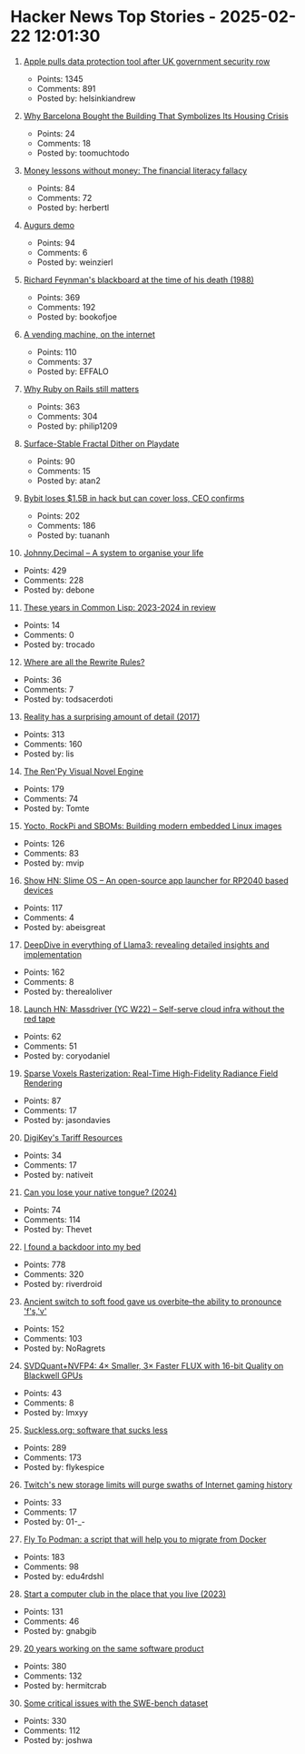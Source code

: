 # Hacker News Top Stories - 2025-02-22 12:01:30

1. [Apple pulls data protection tool after UK government security row](https://www.bbc.com/news/articles/cgj54eq4vejo)
   - Points: 1345
   - Comments: 891
   - Posted by: helsinkiandrew

2. [Why Barcelona Bought the Building That Symbolizes Its Housing Crisis](https://www.bloomberg.com/news/articles/2025-02-17/barcelona-buys-apartment-building-at-center-of-eviction-protests)
   - Points: 24
   - Comments: 18
   - Posted by: toomuchtodo

3. [Money lessons without money: The financial literacy fallacy](https://anandsanwal.me/financial-literacy-fallacy/)
   - Points: 84
   - Comments: 72
   - Posted by: herbertl

4. [Augurs demo](https://demo.augu.rs/)
   - Points: 94
   - Comments: 6
   - Posted by: weinzierl

5. [Richard Feynman's blackboard at the time of his death (1988)](https://digital.archives.caltech.edu/collections/Images/1.10-29/)
   - Points: 369
   - Comments: 192
   - Posted by: bookofjoe

6. [A vending machine, on the internet](https://threekindwords.com/blog/vending-machine-on-the-internet/)
   - Points: 110
   - Comments: 37
   - Posted by: EFFALO

7. [Why Ruby on Rails still matters](https://www.contraption.co/rails-versus-nextjs/)
   - Points: 363
   - Comments: 304
   - Posted by: philip1209

8. [Surface-Stable Fractal Dither on Playdate](https://aras-p.info/blog/2025/02/09/Surface-Stable-Fractal-Dither-on-Playdate/)
   - Points: 90
   - Comments: 15
   - Posted by: atan2

9. [Bybit loses $1.5B in hack but can cover loss, CEO confirms](https://www.tradingview.com/news/coindesk:cda1c390e094b:0-bybit-ceo-confirms-exchange-was-hacked-for-1-46b-says-his-firm-can-cover-the-loss/)
   - Points: 202
   - Comments: 186
   - Posted by: tuananh

10. [Johnny.Decimal – A system to organise your life](https://johnnydecimal.com)
   - Points: 429
   - Comments: 228
   - Posted by: debone

11. [These years in Common Lisp: 2023-2024 in review](https://lisp-journey.gitlab.io/blog/these-years-in-common-lisp-2023-2024-in-review/)
   - Points: 14
   - Comments: 0
   - Posted by: trocado

12. [Where are all the Rewrite Rules?](https://www.philipzucker.com/rewrite_rules/)
   - Points: 36
   - Comments: 7
   - Posted by: todsacerdoti

13. [Reality has a surprising amount of detail (2017)](http://johnsalvatier.org/blog/2017/reality-has-a-surprising-amount-of-detail)
   - Points: 313
   - Comments: 160
   - Posted by: lis

14. [The Ren'Py Visual Novel Engine](https://www.renpy.org/)
   - Points: 179
   - Comments: 74
   - Posted by: Tomte

15. [Yocto, RockPi and SBOMs: Building modern embedded Linux images](https://vpetersson.com/2025/02/21/yocto-rockpi-and-sboms.html)
   - Points: 126
   - Comments: 83
   - Posted by: mvip

16. [Show HN: Slime OS – An open-source app launcher for RP2040 based devices](https://github.com/abeisgoat/slime_os)
   - Points: 117
   - Comments: 4
   - Posted by: abeisgreat

17. [DeepDive in everything of Llama3: revealing detailed insights and implementation](https://github.com/therealoliver/Deepdive-llama3-from-scratch)
   - Points: 162
   - Comments: 8
   - Posted by: therealoliver

18. [Launch HN: Massdriver (YC W22) – Self-serve cloud infra without the red tape](undefined)
   - Points: 62
   - Comments: 51
   - Posted by: coryodaniel

19. [Sparse Voxels Rasterization: Real-Time High-Fidelity Radiance Field Rendering](https://svraster.github.io/)
   - Points: 87
   - Comments: 17
   - Posted by: jasondavies

20. [DigiKey's Tariff Resources](https://www.digikey.com/en/resources/tariff-resources)
   - Points: 34
   - Comments: 17
   - Posted by: nativeit

21. [Can you lose your native tongue? (2024)](https://www.nytimes.com/2024/05/14/magazine/native-language-loss.html)
   - Points: 74
   - Comments: 114
   - Posted by: Thevet

22. [I found a backdoor into my bed](https://trufflesecurity.com/blog/removing-jeff-bezos-from-my-bed)
   - Points: 778
   - Comments: 320
   - Posted by: riverdroid

23. [Ancient switch to soft food gave us overbite–the ability to pronounce 'f's,'v'](https://www.science.org/content/article/ancient-switch-soft-food-gave-us-overbite-and-ability-pronounce-f-s-and-v-s)
   - Points: 152
   - Comments: 103
   - Posted by: NoRagrets

24. [SVDQuant+NVFP4: 4× Smaller, 3× Faster FLUX with 16-bit Quality on Blackwell GPUs](https://hanlab.mit.edu/blog/svdquant-nvfp4)
   - Points: 43
   - Comments: 8
   - Posted by: lmxyy

25. [Suckless.org: software that sucks less](https://suckless.org/)
   - Points: 289
   - Comments: 173
   - Posted by: flykespice

26. [Twitch's new storage limits will purge swaths of Internet gaming history](https://arstechnica.com/gaming/2025/02/history-evaporating-before-our-eyes-gamers-lament-twitchs-new-video-storage-limits/)
   - Points: 33
   - Comments: 17
   - Posted by: 01-_-

27. [Fly To Podman: a script that will help you to migrate from Docker](https://github.com/Edu4rdSHL/fly-to-podman)
   - Points: 183
   - Comments: 98
   - Posted by: edu4rdshl

28. [Start a computer club in the place that you live (2023)](https://startacomputer.club/)
   - Points: 131
   - Comments: 46
   - Posted by: gnabgib

29. [20 years working on the same software product](https://successfulsoftware.net/2025/02/21/20-years-working-on-the-same-software-product/)
   - Points: 380
   - Comments: 132
   - Posted by: hermitcrab

30. [Some critical issues with the SWE-bench dataset](https://arxiv.org/abs/2410.06992)
   - Points: 330
   - Comments: 112
   - Posted by: joshwa

